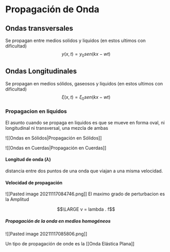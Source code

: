 # Propagación de Onda
## Ondas transversales
Se propagan entre medios solidos y  liquidos (en estos ultimos con dificultad)
$$y(x,t)= y_0 sen(kx-wt)$$

## Ondas Longitudinales
Se propagan en medios sólidos, gaseosos y liquidos (en estos ultimos con dificultad)
$$\xi (x,t)= \xi_0 sen(kx-wt)$$

### Propagacion en liquidos
El asunto cuando se propaga en liquidos es que se mueve en forma oval, ni longitudinal ni transversal, una mezcla de ambas

![[Ondas en Sólidos|Propagación en Sólidos]]

![[Ondas en Cuerdas|Propagación en Cuerdas]]



#### Longitud de onda ($\lambda$)
distancia entre dos puntos de una onda que viajan a una misma velocidad.
#### Velocidad de propagación
![[Pasted image 20211117084746.png]]
El maximo grado de perturbacion es la Amplitud

$$\LARGE v = lambda . f$$

##### Propagación de la onda en medios homogéneos
![[Pasted image 20211117085806.png]]


Un tipo de propagación de onde es la [[Onda Elástica Plana]]


